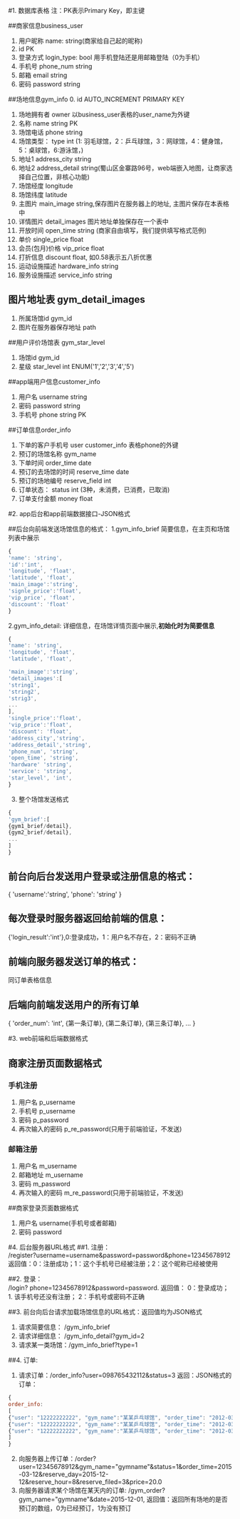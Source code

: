 ﻿#1. 数据库表格
注：PK表示Primary Key，即主键

##商家信息business_user
1. 用户昵称 name: string(商家给自己起的昵称) 
2. id PK
2. 登录方式 login_type: bool 用手机登陆还是用邮箱登陆（0为手机）
3. 手机号 phone_num string 
4. 邮箱 email string 
5. 密码 password string

##场地信息gym_info
0. id AUTO_INCREMENT PRIMARY KEY
1. 场地拥有者 owner 以business_user表格的user_name为外键
2. 名称 name string  PK
3. 场馆电话 phone string 
4. 场馆类型： type int (1: 羽毛球馆，2：乒乓球馆，3：网球馆，4：健身馆，5：桌球馆，6:游泳馆，)
5. 地址1 address_city string
6. 地址2 address_detail string(蜀山区金寨路96号，web端嵌入地图，让商家选择自己位置，非核心功能)
7. 场馆经度 longitude
8. 场馆纬度 latitude
9. 主图片 main_image string,保存图片在服务器上的地址, 主图片保存在本表格中
10. 详情图片 detail_images 图片地址单独保存在一个表中  
11. 开放时间 open_time string (商家自由填写，我们提供填写格式范例)
12. 单价 single_price float 
13. 会员(包月)价格 vip_price float
14. 打折信息 discount float, 如0.58表示五八折优惠
15. 运动设施描述 hardware_info string
16. 服务设施描述 service_info string

## 图片地址表 gym_detail_images
1. 所属场馆id gym_id  
2. 图片在服务器保存地址 path  


##用户评价场馆表 gym_star_level
1. 场馆id gym_id 
2. 星级 star_level int ENUM('1','2','3','4','5') 


##app端用户信息customer_info
1. 用户名 username string 
2. 密码 password string 
3. 手机号 phone string PK

##订单信息order_info
1. 下单的客户手机号 user customer_info 表格phone的外键
2. 预订的场馆名称  gym_name
3. 下单时间 order_time date
4. 预订的去场馆的时间 reserve_time date
5. 预订的场地编号 reserve_field int
6. 订单状态： status int (3种，未消费，已消费，已取消) 
7. 订单支付金额 money float


#2. app后台和app前端数据接口-JSON格式

##后台向前端发送场馆信息的格式：
1.gym_info_brief 简要信息，在主页和场馆列表中展示
```javascript
{
'name': 'string',
'id':'int',
'longitude', 'float',
'latitude', 'float',
'main_image':'string',
'signle_price':'float',
'vip_price', 'float',
'discount': 'float'
}
```
2.gym_info_detail: 详细信息，在场馆详情页面中展示,**初始化时为简要信息**
```javascript
{
'name': 'string',
'longitude', 'float',
'latitude', 'float',

'main_image':'string',
'detail_images':[
'string1',
'string2',
'strig3',
...
],
'single_price':'float',
'vip_price':'float',
'discount': 'float',
'address_city','string',
'address_detail','string',
'phone_num', 'string',
'open_time', 'string',
'hardware' 'string',
'service': 'string',
'star_level', 'int',
}
```
3. 整个场馆发送格式
```javascript
{
'gym_brief':[
{gym1_brief/detail},
{gym2_brief/detail},
...
]
}
```

## 前台向后台发送用户登录或注册信息的格式：
{
'username':'string',
'phone': 'string'
}

## 每次登录时服务器返回给前端的信息：
{'login_result':'int'},0:登录成功，1：用户名不存在，2：密码不正确

## 前端向服务器发送订单的格式：
同订单表格信息

## 后端向前端发送用户的所有订单
{
'order_num': 'int',
{第一条订单},
{第二条订单},
{第三条订单},
...
}


#3. web前端和后端数据格式
## 商家注册页面数据格式
### 手机注册
1. 用户名 p_username
2. 手机号 p_username
3. 密码 p_password
4. 再次输入的密码 p_re_password(只用于前端验证，不发送)

### 邮箱注册
1. 用户名 m_username
2. 邮箱地址 m_username
3. 密码 m_password
4. 再次输入的密码 m_re_password(只用于前端验证，不发送)

##商家登录页面数据格式
1. 用户名 username(手机号或者邮箱)
2. 密码 password

#4. 后台服务器URL格式
##1. 注册：   
/register?username=username&password=password&phone=12345678912
返回值：0：注册成功；1：这个手机号已经被注册；2：这个昵称已经被使用

##2. 登录：  
/login? phone=12345678912&password=password.
返回值： 0：登录成功； 1. 该手机号还没有注册； 2：手机号或密码不正确

##3.  前台向后台请求加载场馆信息的URL格式：返回值均为JSON格式
1. 请求简要信息： /gym_info_brief 
2. 请求详细信息： /gym_info_detail?gym_id=2
3. 请求某一类场馆：/gym_info_brief?type=1

##4. 订单:
1. 请求订单：/order_info?user=098765432112&status=3
返回：JSON格式的订单：
```javascript
{
order_info:
[
{"user": "12222222222", "gym_name":"某某乒乓球馆", "order_time": "2012-03-12","reserve_time":"2015-12-12 08:00:00", "reserve_field":3,"status": 2, "money": 23},
{"user": "12222222222", "gym_name":"某某乒乓球馆", "order_time": "2012-03-12","reserve_time":"2015-12-12 08:00:00", "reserve_field":3,"status": 2, "money": 23},
{"user": "12222222222", "gym_name":"某某乒乓球馆", "order_time": "2012-03-12","reserve_time":"2015-12-12 08:00:00", "reserve_field":3,"status": 2, "money": 23}
]
}
```
2. 向服务器上传订单：/order?user=12345678912&gym_name="gymname"&status=1&order_time=2015-03-12&reserve_day=2015-12-12&reserve_hour=8&reserve_filed=3&price=20.0
3. 向服务器请求某个场馆在某天内的订单: /gym_order?gym_name="gymname"&date=2015-12-01, 返回值：返回所有场地的是否预订的数组，0为已经预订，1为没有预订
